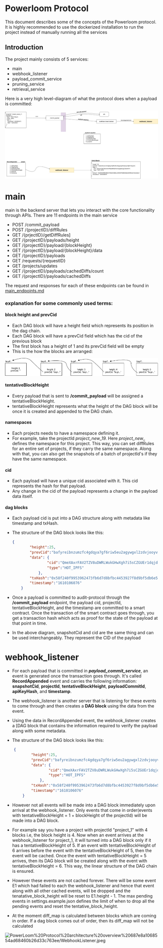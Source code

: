 # Powerloom Protocol

This document describes some of the concepts of the Powerloom protocol. It is highly recommended to use the dockerized
installation to run the project instead of manually running all the services

## Introduction
The project mainly consists of 5 services:
* main
* webhook_listener
* payload_commit_service
* pruning_service
* retrieval_service

Here is a very high level-diagram of what the protocol does when a payload is committed: 

![powerloom_payload_commit](AuditProtocolCommitPayload.jpg)

# main
main is the backend server that lets you interact with the core functionality through APIs. 
There are 11 endpoints in the main service

- POST /commit_payload
- POST /{projectID}/diffRules
- GET /{prjectID}/getDiffRules]
- GET /{projectID}/payloads/height
- GET /{projectID}/payload/{blockHeight}
- GET /{projectID}/payload/{blockHeight}/data
- GET /{projectID}/payloads
- GET /requests/{requestID}
- GET /projects/updates
- GET /{projectID}/payloads/cachedDiffs/count
- GET /{projectID}/payloads/cachedDiffs

The request and responses for each of these endpoints can be found in [main_endpoints.md](main_endpoints.md)

### explanation for some commonly used terms:

#### block height and prevCid

- Each DAG block will have a height field which represents its position in the dag chain.
- Each DAG block will have a prevCid field which has the cid of the previous block
- The first block has a height of 1 and its prevCid field will be empty
- This is the how the blocks are arranged:

![DAG_Block_Chain](DAG_Block_Chain.jpg)

#### tentativeBlockHeight

- Every payload that is sent to **/commit_payload** will be assigned a tentativeBlockHeight.
- tentativeBlockHeight represents what the height of the DAG block will be once it is created and appended to the DAG chain.

#### namespaces

- Each projects needs to have a namespace defining it.
- For example, take the projectId *project_new_19.* Here *project_new_* defines the namespace for this project. This way, you can set diffRules for an entire set of projects, if they carry the same namespace. Along with that, you can also get the snapshots of a batch of projectId's if they have the same namespace.

#### cid

- Each payload will have a unique cid associated with it. This cid represents the hash for that payload.
- Any change in the cid of the payload represents a change in the payload data itself.

#### dag blocks

- Each payload cid is put into a DAG structure along with metadata like timestamp and txHash.
- The structure of the DAG block looks like this:

    ```json
    {
    		"height":25,
    		"prevCid":"bafyreibnzumzfc4gdqya7gf6riw5eu2agywgxl2zdvjooyv3g57n4yprea",
    		"data": {
    				"cid":"QmeXAxrFAV2TZV8uDWRLWukGHwXgh7i5sCZGUEr1dqjd2X",
    				"type":"HOT_IPFS"
    			},
    		"txHash":"0x58f240f9953962473fb6d7d8bfbc4453927f8d9bf5db6e5f36ffca57e5efa5ed",
    		"timestamp":"1610106076"
    	}
    ```

- Once a payload is committed to audit-protocol through the **/commit_payload** endpoint, the payload cid, projectId, tentativeBlockHeight, and the timestamp are committed to a smart contract. 
  Once the transaction of the smart contract goes through, you get a transaction hash which acts as proof for the state of the payload at that point in time.

- In the above diagram, snapshotCid and cid are the same thing and can be used interchangeably. They represent the CID of the payload


# webhook_listener
- For each payload that is committed in ***payload_commit_service***, an event is generated once the transaction goes through. 
  It's called **RecordAppended** event and carries the following information: **snapshotCid**, **projectId**, 
  **tentativeBlockHeight**, **payloadCommitId**, **apiKeyHash**, and **timestamp**.
  
- The webhook_listener is another server that is listening for these events to come through and then creates a **DAG block** using the data from the event.
  
- Using the data in RecordAppended event, the webhook_listener creates a [DAG block that contains the information required to 
  verify the payload along with some metadata.
  
- The structure of the DAG block looks like this:

```json
    {
    		"height":25,
    		"prevCid":"bafyreibnzumzfc4gdqya7gf6riw5eu2agywgxl2zdvjooyv3g57n4yprea",
    		"data": {
    				"cid":"QmeXAxrFAV2TZV8uDWRLWukGHwXgh7i5sCZGUEr1dqjd2X",
    				"type":"HOT_IPFS"
    			},
    		"txHash":"0x58f240f9953962473fb6d7d8bfbc4453927f8d9bf5db6e5f36ffca57e5efa5ed",
    		"timestamp":"1610106076"
    	}
```

- However not all events will be made into a DAG block immediately upon arrival at the webhook_listener. 
  Only events that come in order(events with tentativeBlockHeight = 1 + blockHeight of the projectId) will be made into a DAG block.
  
- For example say you have a project with projectId "project_1" with 4 blocks i.e, the block height  is 4. 
  Now when an event arrives at the webhook_listener for project_1, it will turned into a DAG block only if it has a tentativeBlockHeight of 5. 
  If an event with tentativeBlockHeight of 6 arrives before the event with the tentativeBlockHeight of 5, then the event will be cached. 
  Once the event with tentativeBlockHeight = 5 arrives, then its DAG block will be created along with the event with tentativeBlockHeight = 6. 
  This way, the linear structure of the DAG chain is ensured.
  
- However these events are not cached forever. There will be some event E1 which had failed to each the webhook_listener 
  and hence that event along with all other cached events, will be dropped and the tenatative_block_height will be reset 
  to E1.height - 1. The max pending events in settings.example.json defines the limit of when to drop all the pending 
  events and reset the tentative_block_height.
  
- At the moment diff_map is calculated between blocks which are coming in order. If a dag block comes out of order, 
  then its diff_map will not be calculated

![PowerLoom%20Protocol%20architecture%20overview%20687e8a1068554ad68460b26d33c763ee/WebhookListener.jpeg](PowerLoom%20Protocol%20architecture%20overview%20687e8a1068554ad68460b26d33c763ee/WebhookListener.jpeg)



